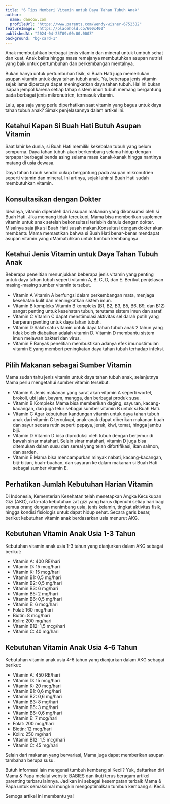 ```yaml
---
title: "6 Tips Memberi Vitamin untuk Daya Tahan Tubuh Anak"
author:
  name: dancow.com
  profileUrl: "https://www.parents.com/wendy-wisner-6752382"
featureImage: "https://placehold.co/600x400"
publishedAt: "2024-04-25T09:00:00.000Z"
background: "bg-card-1"
---
```


Anak membutuhkan berbagai jenis vitamin dan mineral untuk tumbuh sehat dan kuat. Anak balita hingga masa remajanya membutuhkan asupan nutrisi yang baik untuk pertumbuhan dan perkembangan mentalnya.

Bukan hanya untuk pertumbuhan fisik, si Buah Hati juga memerlukan asupan vitamin untuk daya tahan tubuh anak. Ya, beberapa jenis vitamin sejak lama dipercaya dapat meningkatkan daya tahan tubuh. Hal ini bukan isapan jempol karena setiap tahap sistem imun tubuh memang bergantung pada berbagai jenis mikronutrien, termasuk vitamin.

Lalu, apa saja yang perlu diperhatikan saat vitamin yang bagus untuk daya tahan tubuh anak? Simak penjelasannya dalam artikel ini.

## Ketahui Kapan Si Buah Hati Butuh Asupan Vitamin

Saat lahir ke dunia, si Buah Hati memiliki kekebalan tubuh yang belum sempurna. Daya tahan tubuh akan berkembang selama hidup dengan terpapar berbagai benda asing selama masa kanak-kanak hingga nantinya matang di usia dewasa.

Daya tahan tubuh sendiri cukup bergantung pada asupan mikronutrien seperti vitamin dan mineral. Ini artinya, sejak lahir si Buah Hati sudah membutuhkan vitamin.

## Konsultasikan dengan Dokter

Idealnya, vitamin diperoleh dari asupan makanan yang dikonsumsi oleh si Buah Hati. Jika memang tidak tercukupi, Mama bisa memberikan suplemen vitamin untuk anak setelah bekonsultasi terlebih dahulu dengan dokter. Misalnya saja jika si Buah Hati susah makan.Konsultasi dengan dokter akan membantu Mama memastikan bahwa si Buah Hati benar-benar mendapat asupan vitamin yang dMamatuhkan untuk tumbuh kembangnya

## Ketahui Jenis Vitamin untuk Daya Tahan Tubuh Anak

Beberapa penelitian menunjukkan beberapa jenis vitamin yang penting untuk daya tahan tubuh seperti vitamin A, B, C, D, dan E. Berikut penjelasan masing-masing sumber vitamin tersebut.

- Vitamin A
  Vitamin A berfungsi dalam perkembangan mata, menjaga kesehatan kulit dan meningkatkan sistem imun.
- Vitamin B kompleks
  Vitamin B kompleks (B1, B2, B3, B5, B6, B9, dan B12) sangat penting untuk kesehatan tubuh, terutama sistem imun dan saraf.
- Vitamin C
  Vitamin C dapat menstimulasi aktivitas sel darah putih yang berperan penting untuk daya tahan tubuh.
- Vitamin D
  Salah satu vitamin untuk daya tahan tubuh anak 2 tahun yang tidak boleh diabaikan adalah vitamin D. Vitamin D membantu sistem imun melawan bakteri dan virus.
- Vitamin E
  Banyak penelitian membuktikan adanya efek imunostimulan vitamin E yang memberi peningkatan daya tahan tubuh terhadap infeksi.

## Pilih Makanan sebagai Sumber Vitamin

Mama sudah tahu jenis vitamin untuk daya tahan tubuh anak, selanjutnya Mama perlu mengetahui sumber vitamin tersebut.

- Vitamin A
  Jenis makanan yang sarat akan vitamin A seperti wortel, brokoli, ubi jalar, bayam, mangga, dan berbagai produk susu.
- Vitamin B Kompleks
  Mama bisa memberikan daging, sayuran, kacang-kacangan, dan juga telur sebagai sumber vitamin B untuk si Buah Hati.
- Vitamin C
  Agar kebutuhan kandungan vitamin untuk daya tahan tubuh anak dari vitamin C tercukupi, anak-anak dapat diberikan makanan buah dan sayur secara rutin seperti pepaya, jeruk, kiwi, tomat, hingga jambu biji.
- Vitamin D
  Vitamin D bisa diproduksi oleh tubuh dengan berjemur di bawah sinar matahari. Selain sinar matahari, vitamin D juga bisa ditemukan dalam susu dan sereal yang telah difortifikasi, ikan salmon, dan sarden.
- Vitamin E
  Mama bisa mencampurkan minyak nabati, kacang-kacangan, biji-bijian, buah-buahan, dan sayuran ke dalam makanan si Buah Hati sebagai sumber vitamin E.

## Perhatikan Jumlah Kebutuhan Harian Vitamin

Di Indonesia, Kementerian Kesehatan telah menetapkan Angka Kecukupan Gizi (AKG), rata-rata kebutuhan zat gizi yang harus dipenuhi setiap hari bagi semua orang dengan menimbang usia, jenis kelamin, tingkat aktivitas fisik, hingga kondisi fisiologis untuk dapat hidup sehat.
Secara garis besar, berikut kebutuhan vitamin anak berdasarkan usia menurut AKG.

## Kebutuhan Vitamin Anak Usia 1-3 Tahun

Kebutuhan vitamin anak usia 1-3 tahun yang dianjurkan dalam AKG sebagai berikut:

- Vitamin A: 400 RE/hari
- Vitamin D: 15 mcg/hari
- Vitamin K: 15 mcg/hari
- Vitamin B1: 0,5 mg/hari
- Vitamin B2: 0,5 mg/hari
- Vitamin B3: 6 mg/hari
- Vitamin B5: 2 mg/hari
- Vitamin B6: 0,5 mg/hari
- Vitamin E: 6 mcg/hari
- Folat: 160 mcg/hari
- Biotin: 8 mcg/hari
- Kolin: 200 mg/hari
- Vitamin B12: 1,5 mcg/hari
- Vitamin C: 40 mg/hari

## Kebutuhan Vitamin Anak Usia 4-6 Tahun

Kebutuhan vitamin anak usia 4-6 tahun yang dianjurkan dalam AKG sebagai berikut:

- Vitamin A: 450 RE/hari
- Vitamin D: 15 mcg/hari
- Vitamin K: 20 mcg/hari
- Vitamin B1: 0,6 mg/hari
- Vitamin B2: 0,6 mg/hari
- Vitamin B3: 8 mg/hari
- Vitamin B5: 3 mg/hari
- Vitamin B6: 0,6 mg/hari
- Vitamin E: 7 mcg/hari
- Folat: 200 mcg/hari
- Biotin: 12 mcg/hari
- Kolin: 250 mg/hari
- Vitamin B12: 1,5 mcg/hari
- Vitamin C: 45 mg/hari

Selain dari makanan yang bervariasi, Mama juga dapat memberikan asupan tambahan berupa susu.

Butuh informasi lain mengenai tumbuh kembang si Kecil? Yuk, daftarkan diri Mama & Papa melalui website BABIES dan ikuti terus beragam artikel parenting terbaru lainnya. Jadikan ini sebagai kesempatan terbaik Mama & Papa untuk semaksimal mungkin mengoptimalkan tumbuh kembang si Kecil.

Semoga artikel ini membantu ya!
